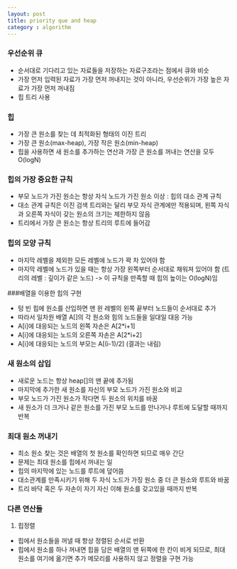 ```yaml
---
layout: post
title: priority que and heap
category : algorithm
---
```

### 우선순위 큐
- 순서대로 기다리고 있는 자료들을 저장하는 자료구조라는 점에서 큐와 비슷
- 가장 먼저 입력된 자료가 가장 먼저 꺼내지는 것이 아니라, 우선순위가 가장 높은 자료가 가장 먼저 꺼내짐
- 힙 트리 사용

### 힙
- 가장 큰 원소를 찾는 데 최적화된 형태의 이진 트리
- 가장 큰 원소(max-heap), 가장 작은 원소(min-heap)
- 힙을 사용하면 새 원소를 추가하는 연산과 가장 큰 원소를 꺼내는 연산을 모두 O(logN)

### 힙의 가장 중요한 규칙
- 부모 노드가 가진 원소는 항상 자식 노드가 가진 원소 이상 : 힙의 대소 관계 규칙
- 대소 관계 규칙은 이진 검색 트리와는 달리 부모 자식 관계에만 적용되며,
  왼쪽 자식과 오른쪽 자식이 갖는 원소의 크기는 제한하지 않음
- 트리에서 가장 큰 원소는 항상 트리의 루트에 들어감

### 힙의 모양 규칙
- 마지막 레벨을 제외한 모든 레벨에 노드가 꽉 차 있어야 함
- 마지막 레벨에 노드가 있을 때는 항상 가장 왼쪽부터 순서대로 채워져 있어야 함
(트리의 레벨 : 깊이가 같은 노드)
 -> 이 규칙을 만족할 때 힙의 높이는 O(logN)임

###배열을 이용한 힙의 구현
- 텅 빈 힙에 원소를 산입하면 맨 윈 레벨의 왼쪽 끝부터 노드들이 순서대로 추가
- 따라서 일차원 배열 A[]의 각 원소와 힘의 노드들을 일대일 대응 가능
- A[i]에 대응되는 노드의 왼쪽 자손은 A[2*i+1]
- A[i]에 대응되는 노드의 오른쪽 자손은 A[2*i+2]
- A[i]에 대응되는 노드의 부모는 A[(i-1)/2] (결과는 내림)

### 새 원소의 삽입
- 새로운 노드는 항상 heap[]의 맨 끝에 추가됨
- 마지막에 추가한 새 원소를 자신의 부모 노드가 가진 원소와 비교
- 부모 노드가 가진 원소가 작다면 두 원소의 위치를 바꿈
- 새 원소가 더 크거나 같은 원소를 가진 부모 노드를 만나거나 루트에 도달할 때까지 반복

### 최대 원소 꺼내기
- 최소 원소 찾는 것은 배열의 첫 원소를 확인하면 되므로 매우 간단
- 문제는 최대 원소를 힙에서 꺼내는 일
- 힙의 마지막에 있는 노드를 루트에 덮어씀
- 대소관계를 만족시키기 위해 두 자식 노드가 가징 원소 중 더 큰 원소와 루트와 바꿈
- 트리 바닥 혹은 두 자손이 자기 자신 이해 원소를 갖고있을 때까지 반복

### 다른 연산들
1. 힙정렬
- 힙에서 원소들을 꺼낼 때 항상 정렬된 순서로 반환
- 힙에서 원소를 하나 꺼내면 힙을 담은 배열의 맨 뒤쪽에 한 칸이 비게 되므로, 최대 원소를 여기에 옮기면 추가 메모리를 사용하지 않고 정렬을 구현 가능